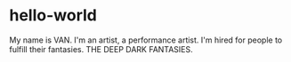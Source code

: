 # hello-world
My name is VAN. I'm an artist, a performance artist. I'm hired for people to fulfill their fantasies. THE DEEP DARK FANTASIES.
